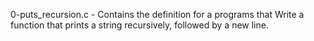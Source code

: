0-puts_recursion.c - Contains the definition for a programs that Write a function that prints a string recursively, followed by a new line.
